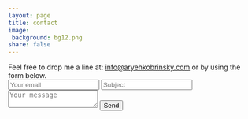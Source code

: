 ```yaml
---
layout: page
title: contact
image:
 background: bg12.png
share: false
---
```

<div class="email-info">
<i class="fa fa-envelope"></i>
</div>
<div class="contact-text">Feel free to drop me a line at: <a href="mailto:info@aryehkobrinsky.com" title="email me!">info@aryehkobrinsky.com</a> or by using the form below.</div>

<div class="contact-form">
<form method="POST" action="http://formspree.io/aryeh.kobrinsky@gmail.com">
  <input name="email" placeholder="Your email" type="email">
  <input type="text" name="_gotcha" style="display:none" />
  <input type="text" name="_subject" placeholder="Subject" />
  <textarea name="message" placeholder="Your message"></textarea>
  <button id="sendMessage" type="submit">Send</button>
</form>
</div>